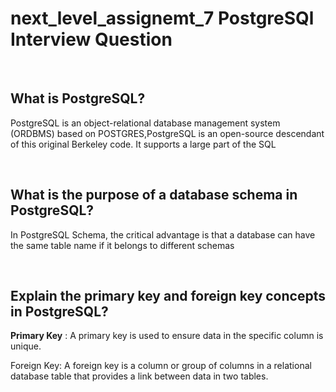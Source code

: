 # next_level_assignemt_7 PostgreSQl Interview Question

<br>
<h2>What is PostgreSQL?</h2>
<p>PostgreSQL is an object-relational database management system (ORDBMS) based on POSTGRES,PostgreSQL is an open-source descendant of this original Berkeley code. It supports a large part of the SQL</p>

</br>

<h2>What is the purpose of a database schema in PostgreSQL?</h2>
<p>In PostgreSQL Schema, the critical advantage is that a database can have the same table name if it belongs to different schemas</p>
</br>

<h2>Explain the primary key and foreign key concepts in PostgreSQL?</h2>
<p><strong>Primary Key</strong> : A primary key is used to ensure data in the specific column is unique.</p>
<p>Foreign Key: A foreign key is a column or group of columns in a relational database table that provides a link between data in two tables.</p>